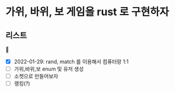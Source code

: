 # 가위, 바위, 보 게임을 rust 로 구현하자

## 리스트
:eyes:
- [x] 2022-01-29: rand, match 를 이용해서 컴퓨터랑 1:1
- [ ] 가위,바위,보 enum 및 유저 생성 
- [ ] 소켓으로 만들어보자
- [ ] 랭킹(?) 
